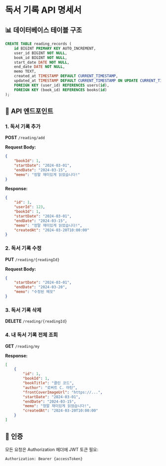 # 독서 기록 API 명세서

## 📊 데이터베이스 테이블 구조

```sql
CREATE TABLE reading_records (
    id BIGINT PRIMARY KEY AUTO_INCREMENT,
    user_id BIGINT NOT NULL,
    book_id BIGINT NOT NULL,
    start_date DATE NOT NULL,
    end_date DATE NOT NULL,
    memo TEXT,
    created_at TIMESTAMP DEFAULT CURRENT_TIMESTAMP,
    updated_at TIMESTAMP DEFAULT CURRENT_TIMESTAMP ON UPDATE CURRENT_TIMESTAMP,
    FOREIGN KEY (user_id) REFERENCES users(id),
    FOREIGN KEY (book_id) REFERENCES books(id)
);
```

## 🔌 API 엔드포인트

### 1. 독서 기록 추가

**POST** `/reading/add`

**Request Body:**

```json
{
	"bookId": 1,
	"startDate": "2024-03-01",
	"endDate": "2024-03-15",
	"memo": "정말 재미있게 읽었습니다!"
}
```

**Response:**

```json
{
	"id": 1,
	"userId": 123,
	"bookId": 1,
	"startDate": "2024-03-01",
	"endDate": "2024-03-15",
	"memo": "정말 재미있게 읽었습니다!",
	"createdAt": "2024-03-20T10:00:00"
}
```

### 2. 독서 기록 수정

**PUT** `/reading/{readingId}`

**Request Body:**

```json
{
	"startDate": "2024-03-01",
	"endDate": "2024-03-20",
	"memo": "수정된 메모"
}
```

### 3. 독서 기록 삭제

**DELETE** `/reading/{readingId}`

### 4. 내 독서 기록 전체 조회

**GET** `/reading/my`

**Response:**

```json
[
	{
		"id": 1,
		"bookId": 1,
		"bookTitle": "클린 코드",
		"author": "로버트 C. 마틴",
		"frontCoverImageUrl": "https://...",
		"startDate": "2024-03-01",
		"endDate": "2024-03-15",
		"memo": "정말 재미있게 읽었습니다!",
		"createdAt": "2024-03-20T10:00:00"
	}
]
```

## 🔐 인증

모든 요청은 Authorization 헤더에 JWT 토큰 필요:

```
Authorization: Bearer {accessToken}
```
